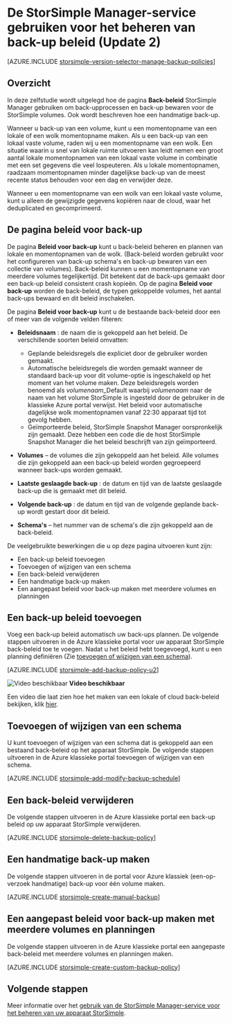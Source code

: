 <properties 
   pageTitle="Beheren van uw back-up beleid StorSimple | Microsoft Azure"
   description="Wordt uitgelegd hoe u kunt de StorSimple Manager-service maken en beheren van handmatige back-ups back-up schema's en back-up bewaren."
   services="storsimple"
   documentationCenter="NA"
   authors="SharS"
   manager="carmonm"
   editor=""/>
<tags 
   ms.service="storsimple"
   ms.devlang="NA"
   ms.topic="article"
   ms.tgt_pltfrm="NA"
   ms.workload="TBD"
   ms.date="05/10/2016"
   ms.author="v-sharos"/>

# <a name="use-the-storsimple-manager-service-to-manage-backup-policies-update-2"></a>De StorSimple Manager-service gebruiken voor het beheren van back-up beleid (Update 2)

[AZURE.INCLUDE [storsimple-version-selector-manage-backup-policies](../../includes/storsimple-version-selector-manage-backup-policies.md)]

## <a name="overview"></a>Overzicht

In deze zelfstudie wordt uitgelegd hoe de pagina **Back-beleid** StorSimple Manager gebruiken om back-upprocessen en back-up bewaren voor de StorSimple volumes. Ook wordt beschreven hoe een handmatige back-up.

Wanneer u back-up van een volume, kunt u een momentopname van een lokale of een wolk momentopname maken. Als u een back-up van een lokaal vaste volume, raden wij u een momentopname van een wolk. Een situatie waarin u snel van lokale ruimte uitvoeren kan leidt nemen een groot aantal lokale momentopnamen van een lokaal vaste volume in combinatie met een set gegevens die veel lospeuteren. Als u lokale momentopnamen, raadzaam momentopnamen minder dagelijkse back-up van de meest recente status behouden voor een dag en verwijder deze.

Wanneer u een momentopname van een wolk van een lokaal vaste volume, kunt u alleen de gewijzigde gegevens kopiëren naar de cloud, waar het deduplicated en gecomprimeerd. 

## <a name="the-backup-policies-page"></a>De pagina beleid voor back-up

De pagina **Beleid voor back-up** kunt u back-beleid beheren en plannen van lokale en momentopnamen van de wolk. (Back-beleid worden gebruikt voor het configureren van back-up schema's en back-up bewaren van een collectie van volumes). Back-beleid kunnen u een momentopname van meerdere volumes tegelijkertijd. Dit betekent dat de back-ups gemaakt door een back-up beleid consistent crash kopieën. Op de pagina **Beleid voor back-up** worden de back-beleid, de typen gekoppelde volumes, het aantal back-ups bewaard en dit beleid inschakelen.

De pagina **Beleid voor back-up** kunt u de bestaande back-beleid door een of meer van de volgende velden filteren:

- **Beleidsnaam** : de naam die is gekoppeld aan het beleid. De verschillende soorten beleid omvatten:

   - Geplande beleidsregels die expliciet door de gebruiker worden gemaakt.
   - Automatische beleidsregels die worden gemaakt wanneer de standaard back-up voor dit volume-optie is ingeschakeld op het moment van het volume maken. Deze beleidsregels worden benoemd als *volumenaam*_Default waarbij *volumenaam* naar de naam van het volume StorSimple is ingesteld door de gebruiker in de klassieke Azure portal verwijst. Het beleid voor automatische dagelijkse wolk momentopnamen vanaf 22:30 apparaat tijd tot gevolg hebben.
   - Geïmporteerde beleid, StorSimple Snapshot Manager oorspronkelijk zijn gemaakt. Deze hebben een code die de host StorSimple Snapshot Manager die het beleid beschrijft van zijn geïmporteerd.

- **Volumes** – de volumes die zijn gekoppeld aan het beleid. Alle volumes die zijn gekoppeld aan een back-up beleid worden gegroepeerd wanneer back-ups worden gemaakt.

- **Laatste geslaagde back-up** : de datum en tijd van de laatste geslaagde back-up die is gemaakt met dit beleid.

- **Volgende back-up** : de datum en tijd van de volgende geplande back-up wordt gestart door dit beleid.

- **Schema's** – het nummer van de schema's die zijn gekoppeld aan de back-beleid.

De veelgebruikte bewerkingen die u op deze pagina uitvoeren kunt zijn:

- Een back-up beleid toevoegen 
- Toevoegen of wijzigen van een schema 
- Een back-beleid verwijderen 
- Een handmatige back-up maken 
- Een aangepast beleid voor back-up maken met meerdere volumes en planningen 

## <a name="add-a-backup-policy"></a>Een back-up beleid toevoegen

Voeg een back-up beleid automatisch uw back-ups plannen. De volgende stappen uitvoeren in de Azure klassieke portal voor uw apparaat StorSimple back-beleid toe te voegen. Nadat u het beleid hebt toegevoegd, kunt u een planning definiëren (Zie [toevoegen of wijzigen van een schema](#add-or-modify-a-schedule)).

[AZURE.INCLUDE [storsimple-add-backup-policy-u2](../../includes/storsimple-add-backup-policy-u2.md)]

![Video beschikbaar](./media/storsimple-manage-backup-policies-u2/Video_icon.png) **Video beschikbaar**

Een video die laat zien hoe het maken van een lokale of cloud back-beleid bekijken, klik [hier](https://azure.microsoft.com/documentation/videos/create-storsimple-backup-policies/).


## <a name="add-or-modify-a-schedule"></a>Toevoegen of wijzigen van een schema

U kunt toevoegen of wijzigen van een schema dat is gekoppeld aan een bestaand back-beleid op het apparaat StorSimple. De volgende stappen uitvoeren in de Azure klassieke portal toevoegen of wijzigen van een schema.

[AZURE.INCLUDE [storsimple-add-modify-backup-schedule](../../includes/storsimple-add-modify-backup-schedule-u2.md)]

## <a name="delete-a-backup-policy"></a>Een back-beleid verwijderen

De volgende stappen uitvoeren in de Azure klassieke portal een back-up beleid op uw apparaat StorSimple verwijderen.

[AZURE.INCLUDE [storsimple-delete-backup-policy](../../includes/storsimple-delete-backup-policy.md)]


## <a name="take-a-manual-backup"></a>Een handmatige back-up maken

De volgende stappen uitvoeren in de portal voor Azure klassiek (een-op-verzoek handmatige) back-up voor één volume maken.

[AZURE.INCLUDE [storsimple-create-manual-backup](../../includes/storsimple-create-manual-backup.md)]

## <a name="create-a-custom-backup-policy-with-multiple-volumes-and-schedules"></a>Een aangepast beleid voor back-up maken met meerdere volumes en planningen

De volgende stappen uitvoeren in de Azure klassieke portal een aangepaste back-beleid met meerdere volumes en planningen maken.

[AZURE.INCLUDE [storsimple-create-custom-backup-policy](../../includes/storsimple-create-custom-backup-policy-u2.md)]


## <a name="next-steps"></a>Volgende stappen

Meer informatie over het [gebruik van de StorSimple Manager-service voor het beheren van uw apparaat StorSimple](storsimple-manager-service-administration.md).

